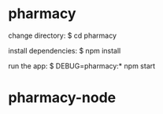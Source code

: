 # pharmacy
 change directory:
     $ cd pharmacy

   install dependencies:
     $ npm install

   run the app:
     $ DEBUG=pharmacy:* npm start


# pharmacy-node
